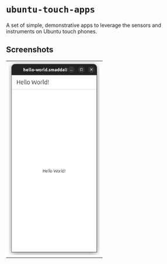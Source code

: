 # `ubuntu-touch-apps`
A set of simple, demonstrative apps to leverage the sensors and instruments on Ubuntu touch phones. 

## Screenshots
<div align="center">
    <table>
        <tr>
            <td><img src="images/hello-world.png" alt="Hello World" width="250" style="border: none;"/></td>
        </tr>
    </table>
</div>